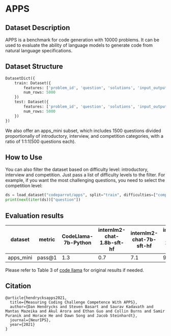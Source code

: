 # APPS
## Dataset Description
APPS is a benchmark for code generation with 10000 problems. It can be used to evaluate the ability of language models to generate code from natural language specifications.

## Dataset Structure
```python
DatasetDict({
    train: Dataset({
        features: ['problem_id', 'question', 'solutions', 'input_output', 'difficulty', 'url', 'starter_code'],
        num_rows: 5000
    })
    test: Dataset({
        features: ['problem_id', 'question', 'solutions', 'input_output', 'difficulty', 'url', 'starter_code'],
        num_rows: 5000
    })
})
```
We also offer an apps_mini subset, which includes 1500 questions divided proportionally of introductory, interview, and competition categories, with a ratio of 1:1:1(500 questions each).

## How to Use
You can also filter the dataset based on difficulty level: introductory, interview and competition. Just pass a list of difficulty levels to the filter. For example, if you want the most challenging questions, you need to select the competition level:
```python
ds = load_dataset("codeparrot/apps", split="train", difficulties=["competition"])
print(next(iter(ds))["question"])
```
## Evaluation results


| dataset              | metric   | CodeLlama-7b-Python | internlm2-chat-1.8b-sft-hf  | internlm2-chat-7b-sft-hf | internlm2-chat-20b-sft-hf |
|-----------------------|----------|-------------|-------------|-------------|-------------|
| apps_mini                   | pass@1   | 1.3         | 0.7           | 7.1           | 9.3           |

Please refer to Table 3 of [code llama](https://scontent-nrt1-2.xx.fbcdn.net/v/t39.2365-6/369856151_1754812304950972_1159666448927483931_n.pdf?_nc_cat=107&ccb=1-7&_nc_sid=3c67a6&_nc_ohc=TxT1PKkNBZoAX8zMHbm&_nc_ht=scontent-nrt1-2.xx&oh=00_AfDmmQAPzqX1-QOKIDUV5lGKzaZqt0CZUVtxFjHtnh6ycQ&oe=65F5AF8F) for original results if needed.

## Citation
```
@article{hendrycksapps2021,
  title={Measuring Coding Challenge Competence With APPS},
  author={Dan Hendrycks and Steven Basart and Saurav Kadavath and Mantas Mazeika and Akul Arora and Ethan Guo and Collin Burns and Samir Puranik and Horace He and Dawn Song and Jacob Steinhardt},
  journal={NeurIPS},
  year={2021}
}
```
